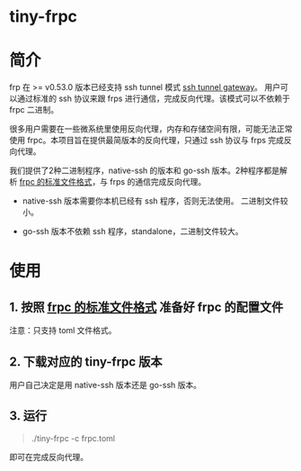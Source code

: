 # tiny-frpc

# 简介

frp 在 >= v0.53.0 版本已经支持 ssh tunnel 模式 [ssh tunnel gateway](https://github.com/fatedier/frp?tab=readme-ov-file#ssh-tunnel-gateway)。 用户可以通过标准的 ssh 协议来跟 frps 进行通信，完成反向代理。该模式可以不依赖于 frpc 二进制。

很多用户需要在一些微系统里使用反向代理，内存和存储空间有限，可能无法正常使用 frpc。本项目旨在提供最简版本的反向代理，只通过 ssh 协议与 frps 完成反向代理。

我们提供了2种二进制程序，native-ssh 的版本和 go-ssh 版本。2种程序都是解析 [frpc 的标准文件格式](https://github.com/fatedier/frp/blob/dev/conf/frpc_full_example.toml)，与 frps 的通信完成反向代理。

* native-ssh 版本需要你本机已经有 ssh 程序，否则无法使用。 二进制文件较小。

* go-ssh 版本不依赖 ssh 程序，standalone，二进制文件较大。


# 使用

## 1. 按照 [frpc 的标准文件格式](https://github.com/fatedier/frp/blob/dev/conf/frpc_full_example.toml) 准备好 frpc 的配置文件
注意：只支持 toml 文件格式。

## 2. 下载对应的 tiny-frpc 版本
用户自己决定是用 native-ssh 版本还是 go-ssh 版本。

## 3. 运行
> ./tiny-frpc -c frpc.toml

即可在完成反向代理。




